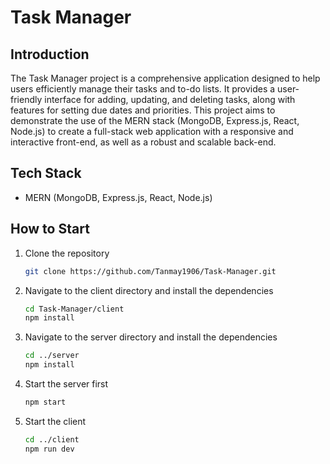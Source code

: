 # Task Manager

## Introduction
The Task Manager project is a comprehensive application designed to help users efficiently manage their tasks and to-do lists. It provides a user-friendly interface for adding, updating, and deleting tasks, along with features for setting due dates and priorities. This project aims to demonstrate the use of the MERN stack (MongoDB, Express.js, React, Node.js) to create a full-stack web application with a responsive and interactive front-end, as well as a robust and scalable back-end.

## Tech Stack
- MERN (MongoDB, Express.js, React, Node.js)

## How to Start
1. Clone the repository
   ```sh
   git clone https://github.com/Tanmay1906/Task-Manager.git
   ```
2. Navigate to the client directory and install the dependencies
   ```sh
   cd Task-Manager/client
   npm install
   ```
3. Navigate to the server directory and install the dependencies
   ```sh
   cd ../server
   npm install
   ```
4. Start the server first
   ```sh
   npm start
   ```
5. Start the client
   ```sh
   cd ../client
   npm run dev
   ```
   
